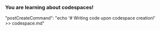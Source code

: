 ### You are learning about codespaces!
 "postCreateCommand": "echo '# Writing code upon codespace creation!'  >> codespace.md"
